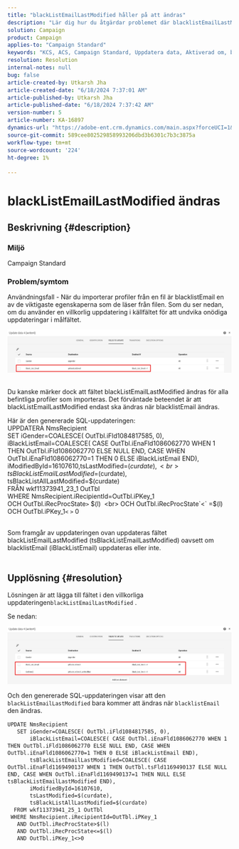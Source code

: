 ```yaml
---
title: "blackListEmailLastModified håller på att ändras"
description: "Lär dig hur du åtgärdar problemet där blacklistEmailLastModified fält ändras för alla befintliga profiler som importeras."
solution: Campaign
product: Campaign
applies-to: "Campaign Standard"
keywords: "KCS, ACS, Campaign Standard, Uppdatera data, Aktiverad om, blacklistEmail, blackListEmailLastModified "
resolution: Resolution
internal-notes: null
bug: false
article-created-by: Utkarsh Jha
article-created-date: "6/18/2024 7:37:01 AM"
article-published-by: Utkarsh Jha
article-published-date: "6/18/2024 7:37:42 AM"
version-number: 5
article-number: KA-16897
dynamics-url: "https://adobe-ent.crm.dynamics.com/main.aspx?forceUCI=1&pagetype=entityrecord&etn=knowledgearticle&id=fc520787-452d-ef11-840b-6045bd06eea5"
source-git-commit: 589cee802529858993206dbd3b6301c7b3c3875a
workflow-type: tm+mt
source-wordcount: '224'
ht-degree: 1%

---
```


# blackListEmailLastModified ändras

## Beskrivning {#description}


### <b>Miljö</b>

Campaign Standard



### <b>Problem/symtom</b>

Användningsfall - När du importerar profiler från en fil är blacklistEmail en av de viktigaste egenskaperna som de läser från filen. Som du ser nedan, om du använder en villkorlig uppdatering i källfältet för att undvika onödiga uppdateringar i målfältet.



![](assets/___fd520787-452d-ef11-840b-6045bd06eea5___.jpeg)


<br>Du kanske märker dock att fältet blackListEmailLastModified ändras för alla befintliga profiler som importeras. Det förväntade beteendet är att blackListEmailLastModified endast ska ändras när blacklistEmail ändras.

Här är den genererade SQL-uppdateringen:
<br>UPPDATERA NmsRecipient 
<br> SET iGender=COALESCE( OutTbl.iFld1084817585, 0),
<br> iBlackListEmail=COALESCE( CASE OutTbl.iEnaFld1086062770 WHEN 1 THEN OutTbl.iFld1086062770 ELSE NULL END, CASE WHEN OutTbl.iEnaFld1086062770=1 THEN 0 ELSE iBlackListEmail END),
<br> iModifiedById=16107610,tsLastModified=$(curdate),
<br> tsBlackListEmailLastModified=$(curdate),
<br> tsBlackListAllLastModified=$(curdate) 
<br> FRÅN wkf11373941_23_1 OutTbl 
<br> WHERE NmsRecipient.iRecipientId=OutTbl.iPKey_1 
<br> OCH OutTbl.iRecProcState`>` $(l) 
<br> OCH OutTbl.iRecProcState`<` =$(l) 
<br> OCH OutTbl.iPKey_1`<` `>` 0


<br>Som framgår av uppdateringen ovan uppdateras fältet blackListEmailLastModified (tsBlackListEmailLastModified) oavsett om blacklistEmail (iBlackListEmail) uppdateras eller inte.<br> 

## Upplösning {#resolution}


Lösningen är att lägga till fältet i den villkorliga uppdateringen`blackListEmailLastModified` .

Se nedan:

![](assets/46d6b7ee-ab97-eb11-b1ac-002248093c2a.png)

Och den genererade SQL-uppdateringen visar att den `blackListEmailLastModified` bara kommer att ändras när `blacklistEmail` den ändras.




```
UPDATE NmsRecipient 
   SET iGender=COALESCE( OutTbl.iFld1084817585, 0),
       iBlackListEmail=COALESCE( CASE OutTbl.iEnaFld1086062770 WHEN 1 THEN OutTbl.iFld1086062770 ELSE NULL END, CASE WHEN OutTbl.iEnaFld1086062770=1 THEN 0 ELSE iBlackListEmail END),
       tsBlackListEmailLastModified=COALESCE( CASE OutTbl.iEnaFld1169490137 WHEN 1 THEN OutTbl.tsFld1169490137 ELSE NULL END, CASE WHEN OutTbl.iEnaFld1169490137=1 THEN NULL ELSE tsBlackListEmailLastModified END),
       iModifiedById=16107610,
       tsLastModified=$(curdate),
       tsBlackListAllLastModified=$(curdate) 
  FROM wkf11373941_25_1 OutTbl 
 WHERE NmsRecipient.iRecipientId=OutTbl.iPKey_1 
   AND OutTbl.iRecProcState>$(l) 
   AND OutTbl.iRecProcState<=$(l) 
   AND OutTbl.iPKey_1<>0
```



